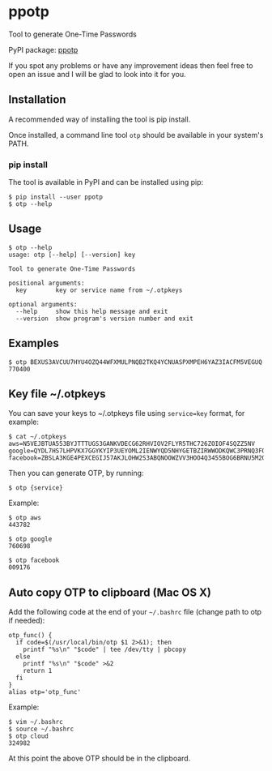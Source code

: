 # ppotp
Tool to generate One-Time Passwords

PyPI package: [ppotp](https://pypi.python.org/pypi/ppotp)

If you spot any problems or have any improvement ideas then feel free to open
an issue and I will be glad to look into it for you.

## Installation
A recommended way of installing the tool is pip install.

Once installed, a command line tool `otp` should be available in your system's PATH.

### pip install
The tool is available in PyPI and can be installed using pip:
```
$ pip install --user ppotp
$ otp --help
```

## Usage
```
$ otp --help
usage: otp [--help] [--version] key

Tool to generate One-Time Passwords

positional arguments:
  key        key or service name from ~/.otpkeys

optional arguments:
  --help     show this help message and exit
  --version  show program's version number and exit
```

## Examples
```
$ otp BEXUS3AVCUU7HYU4OZQ44WFXMULPNQB2TKQ4YCNUASPXMPEH6YAZ3IACFM5VEGUQ
770400
```

## Key file ~/.otpkeys
You can save your keys to ~/.otpkeys file using `service=key` format, for
example:
```
$ cat ~/.otpkeys
aws=N5VEJBTUA553BYJTTTUGS3GANKVDECG62RHVIOV2FLYR5THC726ZOIOF4SQZZ5NV
google=QYDL7HS7LHPVKX7GGYKYIP3UEYOML2IENWYQD5NHYGETBZIRWWODKQWC3PRNQ3FO
facebook=ZBSLA3KGE4PEXCEGIJ57AKJLOHW2S3ABQNOOWZVV3HOO4Q3455BOG6BRNU5M2QK4
```

Then you can generate OTP, by running:
```
$ otp {service}
```

Example:
```
$ otp aws
443782

$ otp google
760698

$ otp facebook
009176
```

## Auto copy OTP to clipboard (Mac OS X)
Add the following code at the end of your `~/.bashrc` file (change path to otp if needed):
```
otp_func() {
  if code=$(/usr/local/bin/otp $1 2>&1); then
    printf "%s\n" "$code" | tee /dev/tty | pbcopy
  else
    printf "%s\n" "$code" >&2
    return 1
  fi
}
alias otp='otp_func'
```

Example:
```
$ vim ~/.bashrc
$ source ~/.bashrc
$ otp cloud
324982
```
At this point the above OTP should be in the clipboard.

